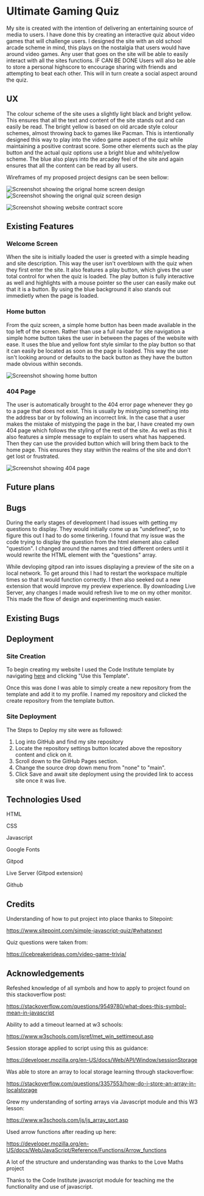 # Ultimate Gaming Quiz

My site is created with the intention of delivering an entertaining source of media to users. I have done this by creating an interactive quiz about video games that will challenge users. I designed the site with an old school arcade scheme in mind, this plays on the nostalgia that users would have around video games. Any user that goes on the site will be able to easily interact with all the sites functions. IF CAN BE DONE Users will also be able to store a personal highscore to encourage sharing with friends and attempting to beat each other. This will in turn create a social aspect around the quiz.

## UX

The colour scheme of the site uses a slightly light black and bright yellow. This ensures that all the text and content of the site stands out and can easily be read. The bright yellow is based on old arcade style colour schemes, almost throwing back to games like Pacman. This is intentionally designed this way to play into the video game aspect of the quiz while maintaining a positive contrast score. Some other elements such as the play button and the actual quiz options use a bright blue and white/yellow scheme. The blue also plays into the arcadey feel of the site and again ensures that all the content can be read by all users.

Wireframes of my proposed project designs can be seen bellow:

![Screenshot showing the orignal home screen design](screenshots/home-wireframe.PNG "Screenshot of Home Screen Wireframe")
![Screenshot showing the orignal quiz screen design](screenshots/quiz-wireframe.PNG "Screenshot of Quiz wireframe")

![Screenshot showing website contract score](screenshots/site-contrast.PNG "Screenshot of Wave Evaluation Tool")

## Existing Features

### Welcome Screen

When the site is initially loaded the user is greeted with a simple heading and site description. This way the user isn't overblown with the quiz when they first enter the site. It also features a play button, which gives the user total control for when the quiz is loaded. The play button is fully interactive as well and highlights with a mouse pointer so the user can easily make out that it is a button. By using the blue background it also stands out immedietly when the page is loaded. 

### Home button

From the quiz screen, a simple home button has been made available in the top left of the screen. Rather than use a full navbar for site navigation a simple home button takes the user in between the pages of the website with ease. It uses the blue and yellow font style similar to the play button so that it can easily be located as soon as the page is loaded. This way the user isn't looking around or defaults to the back button as they have the button made obvious within seconds.

![Screenshot showing home button](screenshots/homebtn-screenshot.PNG "Screenshot of Website Home Button")

### 404 Page

The user is automatically brought to the 404 error page whenever they go to a page that does not exist. This is usually by mistyping something into the address bar or by following an incorrect link. In the case that a user makes the mistake of mistyping the page in the bar, I have created my own 404 page which follows the styling of the rest of the site. As well as this it also features a simple message to explain to users what has happened. Then they can use the provided button which will bring them back to the home page. This ensures they stay within the realms of the site and don't get lost or frustrated.

![Screenshot showing 404 page](screenshots/404-screenshot.PNG "Screenshot of 404 Page")

## Future plans

## Bugs

During the early stages of development I had issues with getting my questions to display. They would initially come up as "undefined", so to figure this out I had to do some tinkering. I found that my issue was the code trying to display the question from the html element also called "question". I changed around the names and tried different orders until it would rewrite the HTML element with the "questions" array. 

While devloping gitpod ran into issues displaying a preview of the site on a local network. To get around this I had to restart the workspace multiple times so that it would function correctly. I then also seeked out a new extension that would improve my preview experience. By downloading Live Server, any changes I made would refresh live to me on my other monitor. This made the flow of design and experimenting much easier.
## Existing Bugs

## Deployment

### Site Creation

To begin creating my website I used the Code Institute template by navigating [here](https://github.com/Code-Institute-Org/gitpod-full-template) and clicking "Use this Template".

Once this was done I was able to simply create a new repository from the template and add it to my profile. I named my repository and clicked the create repository from the template button.

### Site Deployment
The Steps to Deploy my site were as followed:

1. Log into GitHub and find my site repository
2. Locate the repository settings button located above the repository content and click on it.
3. Scroll down to the GitHub Pages section.
4. Change the source drop down menu from "none" to "main".
5. Click Save and await site deployment using the provided link to access site once it was live.

## Technologies Used

HTML

CSS

Javascript

Google Fonts

Gitpod

Live Server (Gitpod extension)

Github

## Credits

Understanding of how to put project into place thanks to Sitepoint:

https://www.sitepoint.com/simple-javascript-quiz/#whatsnext

Quiz questions were taken from:

https://icebreakerideas.com/video-game-trivia/

## Acknowledgements

Refeshed knowledge of all symbols and how to apply to project found on this stackoverflow post:

https://stackoverflow.com/questions/9549780/what-does-this-symbol-mean-in-javascript

Ability to add a timeout learned at w3 schools:

https://www.w3schools.com/jsref/met_win_settimeout.asp

Session storage applied to script using this as guidance:

https://developer.mozilla.org/en-US/docs/Web/API/Window/sessionStorage

Was able to store an array to local storage learning through stackoverflow:

https://stackoverflow.com/questions/3357553/how-do-i-store-an-array-in-localstorage

Grew my understanding of sorting arrays via Javascript module and this W3 lesson:

https://www.w3schools.com/js/js_array_sort.asp

Used arrow functions after reading up here:

https://developer.mozilla.org/en-US/docs/Web/JavaScript/Reference/Functions/Arrow_functions

A lot of the structure and understanding was thanks to the Love Maths project

Thanks to the Code Institute javascript module for teaching me the functionality and use of javascript.